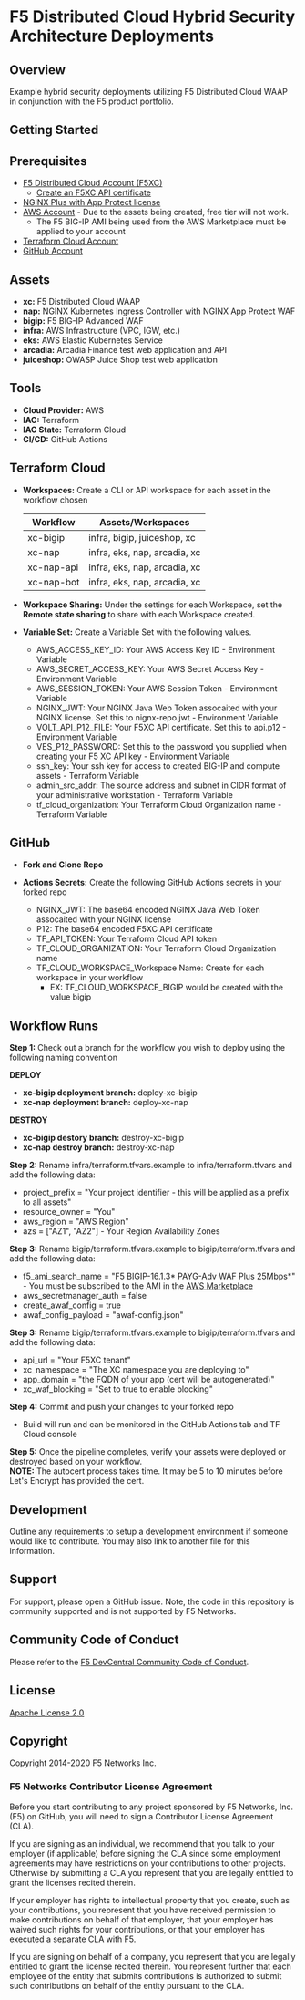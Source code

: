 # F5 Distributed Cloud Hybrid Security Architecture Deployments

## Overview

Example hybrid security deployments utilizing F5 Distributed Cloud WAAP in conjunction with the F5 product portfolio.

## Getting Started

## Prerequisites

* [F5 Distributed Cloud Account (F5XC)](https://console.ves.volterra.io/signup/usage_plan)
  * [Create an F5XC API certificate](https://docs.cloud.f5.com/docs/how-to/user-mgmt/credentials)
* [NGINX Plus with App Protect license](https://www.nginx.com/free-trial-request/)
* [AWS Account](https://aws.amazon.com) - Due to the assets being created, free tier will not work.
  * The F5 BIG-IP AMI being used from the AWS Marketplace must be applied to your account
* [Terraform Cloud Account](https://developer.hashicorp.com/terraform/tutorials/cloud-get-started)
* [GitHub Account](https://github.com)

## Assets

* **xc:** F5 Distributed Cloud WAAP
* **nap:** NGINX Kubernetes Ingress Controller with NGINX App Protect WAF
* **bigip:** F5 BIG-IP Advanced WAF
* **infra:** AWS Infrastructure (VPC, IGW, etc.)
* **eks:** AWS Elastic Kubernetes Service
* **arcadia:** Arcadia Finance test web application and API
* **juiceshop:** OWASP Juice Shop test web application

## Tools

* **Cloud Provider:** AWS
* **IAC:** Terraform
* **IAC State:** Terraform Cloud
* **CI/CD:** GitHub Actions

## Terraform Cloud

* **Workspaces:** Create a CLI or API workspace for each asset in the workflow chosen

  | **Workflow** | **Assets/Workspaces**          |
  | ----------- | ------------------------------- |
  | xc-bigip    | infra, bigip, juiceshop, xc     |
  | xc-nap      | infra, eks, nap, arcadia, xc    |
  | xc-nap-api  | infra, eks, nap, arcadia, xc    |
  | xc-nap-bot  | infra, eks, nap, arcadia, xc    |

* **Workspace Sharing:** Under the settings for each Workspace, set the **Remote state sharing** to share with each Workspace created.
  
* **Variable Set:** Create a Variable Set with the following values.
  * AWS_ACCESS_KEY_ID: Your AWS Access Key ID - Environment Variable
  * AWS_SECRET_ACCESS_KEY: Your AWS Secret Access Key - Environment Variable
  * AWS_SESSION_TOKEN: Your AWS Session Token - Environment Variable
  * NGINX_JWT: Your NGINX Java Web Token assocaited with your NGINX license. Set this to nignx-repo.jwt - Environment Variable
  * VOLT_API_P12_FILE: Your F5XC API certificate. Set this to api.p12 - Environment Variable
  * VES_P12_PASSWORD: Set this to the password you supplied when creating your F5 XC API key - Environment Variable
  * ssh_key: Your ssh key for access to created BIG-IP and compute assets - Terraform Variable
  * admin_src_addr: The source address and subnet in CIDR format of your administrative workstation - Terraform Variable
  * tf_cloud_organization: Your Terraform Cloud Organization name - Terraform Variable

## GitHub

* **Fork and Clone Repo**

* **Actions Secrets:** Create the following GitHub Actions secrets in your forked repo
  *  NGINX_JWT: The base64 encoded NGINX Java Web Token assocaited with your NGINX license
  *  P12: The base64 encoded F5XC API certificate
  *  TF_API_TOKEN: Your Terraform Cloud API token
  *  TF_CLOUD_ORGANIZATION: Your Terraform Cloud Organization name
  *  TF_CLOUD_WORKSPACE_Workspace Name: Create for each workspace in your workflow
      * EX: TF_CLOUD_WORKSPACE_BIGIP would be created with the value bigip

## Workflow Runs

**Step 1:** Check out a branch for the workflow you wish to deploy using the following naming convention

  **DEPLOY**
  * **xc-bigip deployment branch:** deploy-xc-bigip
  * **xc-nap deployment branch:** deploy-xc-nap
 
  **DESTROY**
  * **xc-bigip destory branch:** destroy-xc-bigip
  * **xc-nap destroy branch:** destroy-xc-nap

**Step 2:** Rename infra/terraform.tfvars.example to infra/terraform.tfvars and add the following data:
  * project_prefix  = "Your project identifier - this will be applied as a prefix to all assets"
  * resource_owner = "You"
  * aws_region     = "AWS Region"
  * azs            = ["AZ1", "AZ2"] - Your Region Availability Zones

**Step 3:** Rename bigip/terraform.tfvars.example to bigip/terraform.tfvars and add the following data:
  * f5_ami_search_name = "F5 BIGIP-16.1.3* PAYG-Adv WAF Plus 25Mbps*" - You must be subscribed to the AMI in the [AWS Marketplace](https://aws.amazon.com/marketplace)
  * aws_secretmanager_auth = false
  * create_awaf_config = true
  * awaf_config_payload = "awaf-config.json"


**Step 3:** Rename bigip/terraform.tfvars.example to bigip/terraform.tfvars and add the following data:
  * api_url         = "Your F5XC tenant"
  * xc_namespace    = "The XC namespace you are deploying to"
  * app_domain      = "the FQDN of your app (cert will be autogenerated)"
  * xc_waf_blocking = "Set to true to enable blocking"

**Step 4:** Commit and push your changes to your forked repo
  * Build will run and can be monitored in the GitHub Actions tab and TF Cloud console

**Step 5:** Once the pipeline completes, verify your assets were deployed or destroyed based on your workflow.  
            **NOTE:**  The autocert process takes time.  It may be 5 to 10 minutes before Let's Encrypt has provided the cert.

## Development

Outline any requirements to setup a development environment if someone would like to contribute.  You may also link to another file for this information.

## Support

For support, please open a GitHub issue.  Note, the code in this repository is community supported and is not supported by F5 Networks.  

## Community Code of Conduct

Please refer to the [F5 DevCentral Community Code of Conduct](code_of_conduct.md).

## License

[Apache License 2.0](LICENSE)

## Copyright

Copyright 2014-2020 F5 Networks Inc.

### F5 Networks Contributor License Agreement

Before you start contributing to any project sponsored by F5 Networks, Inc. (F5) on GitHub, you will need to sign a Contributor License Agreement (CLA).

If you are signing as an individual, we recommend that you talk to your employer (if applicable) before signing the CLA since some employment agreements may have restrictions on your contributions to other projects.
Otherwise by submitting a CLA you represent that you are legally entitled to grant the licenses recited therein.

If your employer has rights to intellectual property that you create, such as your contributions, you represent that you have received permission to make contributions on behalf of that employer, that your employer has waived such rights for your contributions, or that your employer has executed a separate CLA with F5.

If you are signing on behalf of a company, you represent that you are legally entitled to grant the license recited therein.
You represent further that each employee of the entity that submits contributions is authorized to submit such contributions on behalf of the entity pursuant to the CLA.
